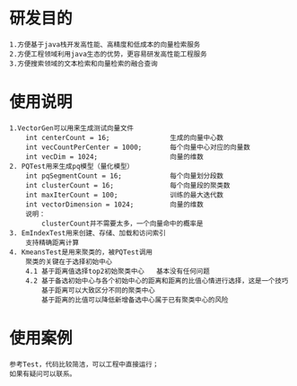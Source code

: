 
    
# 研发目的
    1.方便基于java栈开发高性能、高精度和低成本的向量检索服务
    2.方便工程领域利用java生态的优势，更容易研发高性能工程服务
    3.方便搜索领域的文本检索和向量检索的融合查询
# 使用说明
    1.VectorGen可以用来生成测试向量文件
        int centerCount = 16;               生成的向量中心数
        int vecCountPerCenter = 1000;       每个向量中心对应的向量数
        int vecDim = 1024;                  向量的维数
    2. PQTest用来生成pq模型（量化模型）
        int pqSegmentCount = 16;            每个向量划分段数
        int clusterCount = 16;              每个向量段的聚类数
        int maxIterCount = 100;             训练的最大迭代数
        int vectorDimension = 1024;         向量的维数
        说明：
            clusterCount并不需要太多，一个向量命中的概率是
    3. EmIndexTest用来创建、存储、加载和访问索引
        支持精确距离计算
    4. KmeansTest是用来聚类的，被PQTest调用
        聚类的关键在于选择初始中心
        4.1 基于距离值选择top2初始聚类中心   基本没有任何问题
        4.2 基于备选初始中心与各个初始中心的距离和距离的比值心情进行选择，这是一个技巧
            基于距离可以大致区分不同的聚类中心
            基于距离的比值可以降低新增备选中心属于已有聚类中心的风险
#  使用案例
    参考Test，代码比较简洁，可以工程中直接运行；
    如果有疑问可以联系。